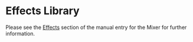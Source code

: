 # Effects Library

Please see the [Effects](../../primaryEditors/mixer#effects) section of the manual entry for
the Mixer for further information.
